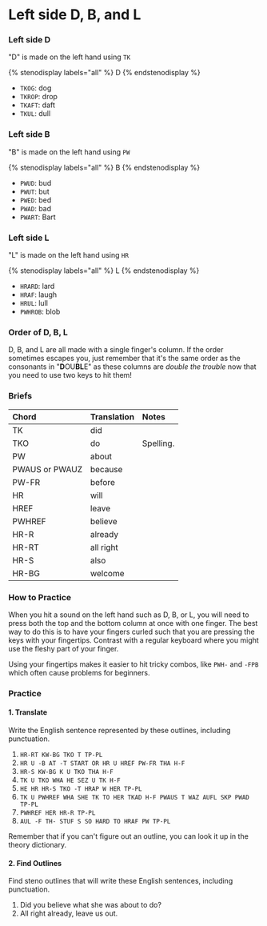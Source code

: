 # Left side D, B, and L

### Left side D

"D" is made on the left hand using `TK`

{% stenodisplay labels="all" %}
D
{% endstenodisplay %}

* `TKOG`: dog
* `TKROP`: drop
* `TKAFT`: daft
* `TKUL`: dull

### Left side B

"B" is made on the left hand using `PW`

{% stenodisplay labels="all" %}
B
{% endstenodisplay %}

* `PWUD`: bud
* `PWUT`: but
* `PWED`: bed
* `PWAD`: bad
* `PWART`: Bart

### Left side L

"L" is made on the left hand using `HR`

{% stenodisplay labels="all" %}
L
{% endstenodisplay %}

* `HRARD`: lard
* `HRAF`: laugh
* `HRUL`: lull
* `PWHROB`: blob

### Order of D, B, L

D, B, and L are all made with a single finger's column. If the order sometimes escapes you, just remember that it's the same order as the consonants in "**D**OU**BL**E" as these columns are _double the trouble_ now that you need to use two keys to hit them!

### Briefs

| Chord          | Translation | Notes     |
|:---------------|:------------|:----------|
| TK             | did         |           |
| TKO            | do          | Spelling. |
| PW             | about       |           |
| PWAUS or PWAUZ | because     |           |
| PW-FR          | before      |           |
| HR             | will        |           |
| HREF           | leave       |           |
| PWHREF         | believe     |           |
| HR-R           | already     |           |
| HR-RT          | all right   |           |
| HR-S           | also        |           |
| HR-BG          | welcome     |           |

### How to Practice

When you hit a sound on the left hand such as D, B, or L, you will need to press both the top and the bottom column at once with one finger. The best way to do this is to have your fingers curled such that you are pressing the keys with your fingertips. Contrast with a regular keyboard where you might use the fleshy part of your finger.

Using your fingertips makes it easier to hit tricky combos, like `PWH-` and `-FPB` which often cause problems for beginners.

### Practice

#### 1. Translate

Write the English sentence represented by these outlines, including punctuation.

1. `HR-RT KW-BG TKO T TP-PL`
2. `HR U -B AT -T START OR HR U HREF PW-FR THA H-F`
3. `HR-S KW-BG K U TKO THA H-F`
4. `TK U TKO WHA HE SEZ U TK H-F`
5. `HE HR HR-S TKO -T HRAP W HER TP-PL`
6. `TK U PWHREF WHA SHE TK TO HER TKAD H-F PWAUS T WAZ AUFL SKP PWAD TP-PL`
7. `PWHREF HER HR-R TP-PL`
8. `AUL -F TH- STUF S SO HARD TO HRAF PW TP-PL`

Remember that if you can't figure out an outline, you can look it up in the theory dictionary.

#### 2. Find Outlines

Find steno outlines that will write these English sentences, including punctuation.

1. Did you believe what she was about to do?
2. All right already, leave us out.
